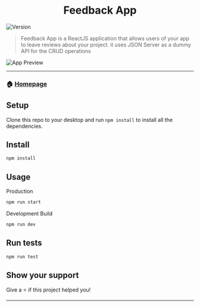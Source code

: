 <h1 align="center">Feedback App</h1>
<p>
  <img alt="Version" src="https://img.shields.io/badge/version-0.1.0-blue.svg?cacheSeconds=2592000" />
</p>

> Feedback App is a ReactJS application that allows users of your app to leave reviews about your project. it uses JSON Server as a dummy API for the CRUD operations

![App Preview](https://firebasestorage.googleapis.com/v0/b/emailsign-70c77.appspot.com/o/feedback%20ui.PNG?alt=media&token=c7afe079-65e9-44fb-895c-e7699d38237c)

---

### 🏠 [Homepage](https://github.com/taibuharoub/feedback-app#readme)

## Setup
Clone this repo to your desktop and run `npm install` to install all the dependencies.

## Install

```sh
npm install
```

## Usage

Production

```sh
npm run start
```

Development Build
```sh
npm run dev
```

## Run tests

```sh
npm run test
```

## Show your support

Give a ⭐️ if this project helped you!

***
